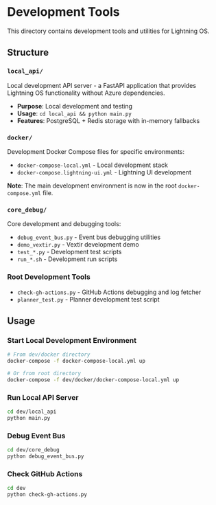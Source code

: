 # Development Tools

This directory contains development tools and utilities for Lightning OS.

## Structure

### `local_api/`
Local development API server - a FastAPI application that provides Lightning OS functionality without Azure dependencies.
- **Purpose**: Local development and testing
- **Usage**: `cd local_api && python main.py`
- **Features**: PostgreSQL + Redis storage with in-memory fallbacks

### `docker/`
Development Docker Compose files for specific environments:
- `docker-compose-local.yml` - Local development stack  
- `docker-compose.lightning-ui.yml` - Lightning UI development

**Note**: The main development environment is now in the root `docker-compose.yml` file.

### `core_debug/`
Core development and debugging tools:
- `debug_event_bus.py` - Event bus debugging utilities
- `demo_vextir.py` - Vextir development demo
- `test_*.py` - Development test scripts
- `run_*.sh` - Development run scripts

### Root Development Tools
- `check-gh-actions.py` - GitHub Actions debugging and log fetcher
- `planner_test.py` - Planner development test script

## Usage

### Start Local Development Environment
```bash
# From dev/docker directory
docker-compose -f docker-compose-local.yml up

# Or from root directory  
docker-compose -f dev/docker/docker-compose-local.yml up
```

### Run Local API Server
```bash
cd dev/local_api
python main.py
```

### Debug Event Bus
```bash
cd dev/core_debug
python debug_event_bus.py
```

### Check GitHub Actions
```bash
cd dev
python check-gh-actions.py
```

